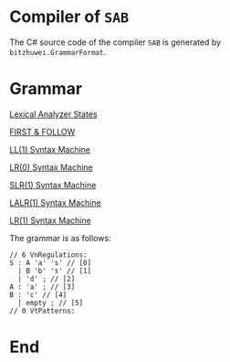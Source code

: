 # Compiler of `SAB`

The C# source code of the compiler `SAB` is generated by `bitzhuwei.GrammarFormat`.

# Grammar

[Lexical Analyzer States](doc/LexicalStates.md)

[FIRST & FOLLOW](doc/FIRST-FOLLOW.md)

[LL(1) Syntax Machine](doc/SyntaxMachineLL(1).md)

[LR(0) Syntax Machine](doc/SyntaxMachineLR(0).md)

[SLR(1) Syntax Machine](doc/SyntaxMachineSLR(1).md)

[LALR(1) Syntax Machine](doc/SyntaxMachineLALR(1).md)

[LR(1) Syntax Machine](doc/SyntaxMachineLR(1).md)

The grammar is as follows:

```
// 6 VnRegulations:
S : A 'a' 's' // [0]
  | B 'b' 's' // [1]
  | 'd' ; // [2]
A : 'a' ; // [3]
B : 'c' // [4]
  | empty ; // [5]
// 0 VtPatterns:

```

# End

